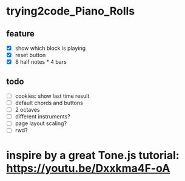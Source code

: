 # trying2code_Piano_Rolls

## feature

- [x] show which block is playing
- [x] reset button
- [x] 8 half notes * 4 bars

## todo

- [ ] cookies: show last time result
- [ ] default chords and buttons
- [ ] 2 octaves
- [ ] different instruments?
- [ ] page layout scaling?
- [ ] rwd?

# inspire by a great Tone.js tutorial: https://youtu.be/Dxxkma4F-oA
